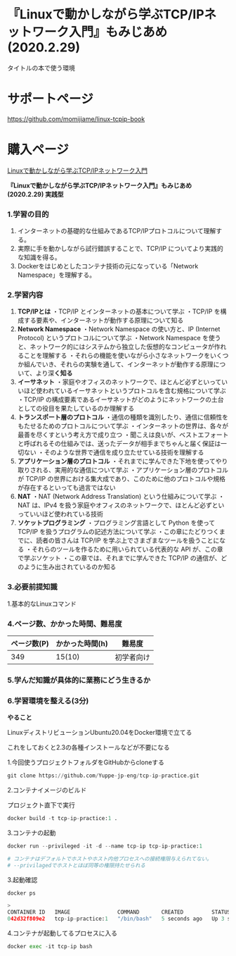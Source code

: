 # 『Linuxで動かしながら学ぶTCP/IPネットワーク入門』もみじあめ　(2020.2.29)

タイトルの本で使う環境

# サポートページ
https://github.com/momijiame/linux-tcpip-book
# 購入ページ
[Linuxで動かしながら学ぶTCP/IPネットワーク入門](https://www.amazon.co.jp/Linuxで動かしながら学ぶTCP-IPネットワーク入門-もみじあめ-ebook/dp/B085BG8CH5)

**『Linuxで動かしながら学ぶTCP/IPネットワーク入門』もみじあめ　(2020.2.29) 実践型**
    
### 1.学習の目的

1. インターネットの基礎的な仕組みであるTCP/IPプロトコルについて理解する。
2. 実際に手を動かしながら試行錯誤することで、TCP/IP についてより実践的な知識を得る。
3. Dockerをはじめとしたコンテナ技術の元になっている「Network Namespace」を理解する。

### 2.学習内容

1. **TCP/IPとは**
・TCP/IP とインターネットの基本について学ぶ
・TCP/IP を構成する要素や、インターネットが動作する原理について知る
2. **Network Namespace**
・Network Namespace の使い方と、IP (Internet Protocol) というプロトコルについて学ぶ
・Network Namespace を使うと、ネットワーク的にはシステムから独立した仮想的なコンピュータが作れることを理解する
・それらの機能を使いながら小さなネットワークをいくつか組んでいき、それらの実験を通して、インターネットが動作する原理について、より深**く知る**
3. **イーサネット**
・家庭やオフィスのネットワークで、ほとんど必ずといっていいほど使われているイーサネットというプロトコルを含む規格について学ぶ
・TCP/IP の構成要素であるイーサネットがどのようにネットワークの土台としての役目を果たしているのか理解する
4. **トランスポート層のプロトコル**
・通信の種類を識別したり、通信に信頼性をもたせるためのプロトコルについて学ぶ
・インターネットの世界は、各々が最善を尽くすという考え方で成り立つ
・聞こえは良いが、ベストエフォートと呼ばれるその仕組みでは、送ったデータが相手までちゃんと届く保証は一切ない
・そのような世界で通信を成り立たせている技術を理解する
5. **アプリケーション層のプロトコル**
・それまでに学んできた下地を使ってやり取りされる、実用的な通信について学ぶ
・アプリケーション層のプロトコルが TCP/IP の世界における集大成であり、このために他のプロトコルや規格が存在するといっても過言ではない
6. **NAT**
・NAT (Network Address Translation) という仕組みについて学ぶ
・NAT は、IPv4 を扱う家庭やオフィスのネットワークで、ほとんど必ずといっていいほど使われている技術
7. **ソケットプログラミング**
・プログラミング言語として Python を使って TCP/IP を扱うプログラムの記述方法について学ぶ
・この章にたどりつくまでに、読者の皆さんは TCP/IP を学ぶ上でさまざまなツールを扱うことになる
・それらのツールを作るために用いられている代表的な API が、この章で学ぶソケット
・この章では、それまでに学んできた TCP/IP の通信が、どのように生み出されているのか知る

### 3.必要前提知識

1.基本的なLinuxコマンド

### 4.ページ数、かかった時間、難易度

| ページ数(P) | かかった時間(h) | 難易度 |
| --- | --- | --- |
| 349 | 15(10) | 初学者向け |

### 5.学んだ知識が具体的に業務にどう生きるか

### 6.学習環境を整える(3分)

**やること**

LinuxディストリビューションUbuntu20.04をDocker環境で立てる

これをしておくと2.3の各種インストールなどが不要になる

1.今回使うプロジェクトフォルダをGitHubからcloneする

```python
git clone https://github.com/Yuppe-jp-eng/tcp-ip-practice.git
```

2.コンテナイメージのビルド

プロジェクト直下で実行

```python
docker build -t tcp-ip-practice:1 .
```

3.コンテナの起動

```python
docker run --privileged -it -d --name tcp-ip tcp-ip-practice:1

# コンテナはデフォルトでホストやホスト内他プロセスへの接続権限与えられてない。
# --privilagedでホストとほぼ同等の権限持たせられる
```

3.起動確認

```python
docker ps

>
CONTAINER ID   IMAGE               COMMAND       CREATED         STATUS         PORTS     NAMES
042d32f809e2   tcp-ip-practice:1   "/bin/bash"   5 seconds ago   Up 3 seconds             funny_jennings
```

4.コンテナが起動してるプロセスに入る
```python
docker exec -it tcp-ip bash
```
